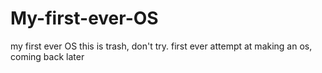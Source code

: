 # My-first-ever-OS
my first ever OS
this is trash, don't try.
first ever attempt at making an os, coming back later

